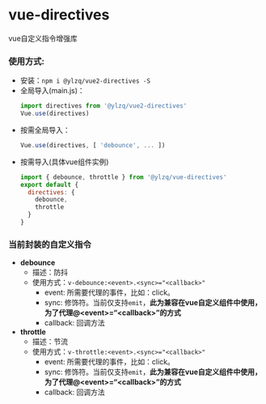 # vue-directives
vue自定义指令增强库

### 使用方式: 
- 安装：`npm i @ylzq/vue2-directives -S`
- 全局导入(main.js)：
  ```js
  import directives from '@ylzq/vue2-directives'
  Vue.use(directives)
  ```
- 按需全局导入：
  ```js
  Vue.use(directives, [ 'debounce', ... ])
  ```
- 按需导入(具体vue组件实例)
  ```js
  import { debounce, throttle } from '@ylzq/vue-directives'
  export default {
    directives: {
      debounce,
      throttle
    }
  }
  ```
### 当前封装的自定义指令
- **debounce**
  - 描述：防抖
  - 使用方式：`v-debounce:<event>.<sync>="<callback>"`
    - event: 所需要代理的事件，比如：click。
    - sync: 修饰符。当前仅支持`emit`，**此为兼容在vue自定义组件中使用，为了代理@\<event\>=“\<callback\>”的方式**
    - callback: 回调方法
- **throttle**
  - 描述：节流
  - 使用方式：`v-throttle:<event>.<sync>="<callback>"`
    - event: 所需要代理的事件，比如：click。
    - sync: 修饰符。当前仅支持`emit`，**此为兼容在vue自定义组件中使用，为了代理@\<event\>=“\<callback\>”的方式**
    - callback: 回调方法

